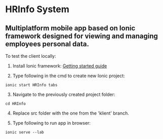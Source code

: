 # HRInfo System
## Multiplatform mobile app based on Ionic framework designed for viewing and managing employees personal data.

To test the client locally:

1. Install Ionic framework: [Getting started guide](https://ionicframework.com/getting-started/)

2. Type following in the cmd to create new Ionic project:
```
ionic start HRInfo tabs
```
3. Navigate to the previously created project folder:
```
cd HRInfo
```
4. Replace src folder with the one from the 'klient' branch.

5. Type following to run app in browser:
```
ionic serve --lab
```
